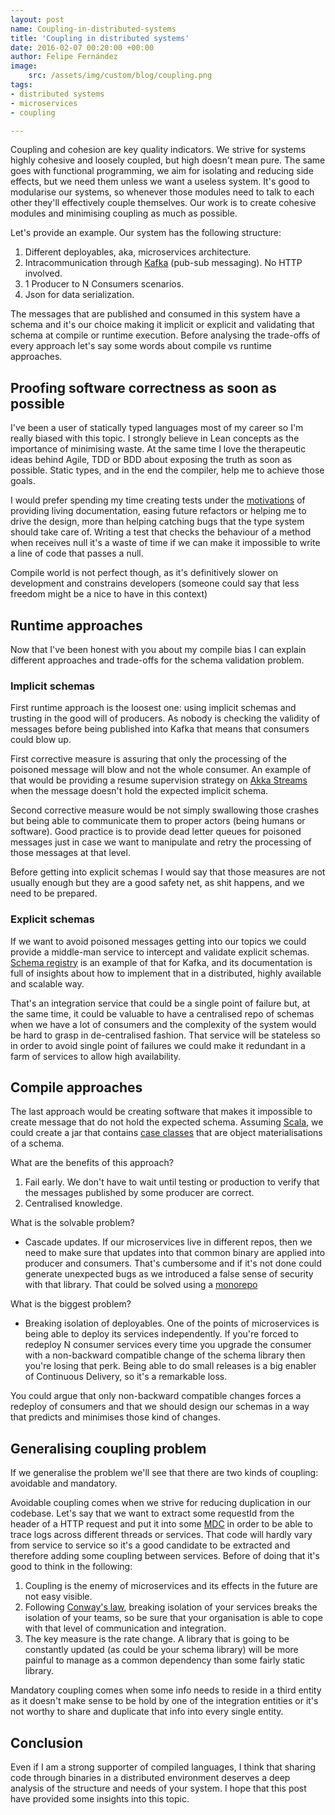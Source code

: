 ```yaml
---
layout: post
name: Coupling-in-distributed-systems
title: 'Coupling in distributed systems'
date: 2016-02-07 00:20:00 +00:00
author: Felipe Fernández
image:
    src: /assets/img/custom/blog/coupling.png
tags:
- distributed systems
- microservices
- coupling

---
```


Coupling and cohesion are key quality indicators. We strive for systems highly cohesive and loosely coupled, but high doesn't mean pure. The same goes with functional programming, we aim for isolating and reducing side effects, but we need them unless we want a useless system. It's good to modularise our systems, so whenever those modules need to talk to each other they'll effectively couple themselves. Our work is to create cohesive modules and minimising coupling as much as possible.

Let's provide an example. Our system has the following structure:

1. Different deployables, aka, microservices architecture.
2. Intracommunication through [Kafka](http://kafka.apache.org/) (pub-sub messaging). No HTTP involved. 
3. 1 Producer to N Consumers scenarios.
4. Json for data serialization.

The messages that are published and consumed in this system have a schema and it's our choice making it implicit or explicit and validating that schema at compile or runtime execution. Before analysing the trade-offs of every approach let's say some words about compile vs runtime approaches.

## Proofing software correctness as soon as possible

I've been a user of statically typed languages most of my career so I'm really biased with this topic. I strongly believe in Lean concepts as the importance of minimising waste. At the same time I love the therapeutic ideas behind Agile, TDD or BDD about exposing the truth as soon as possible. Static types, and in the end the compiler, help me to achieve those goals.

I would prefer spending my time creating tests under the [motivations](https://twitter.com/sarahmei/status/685907333889810432) of providing living documentation, easing future refactors or helping me to drive the design, more than helping catching bugs that the type system should take care of. Writing a test that checks the behaviour of a method when receives null it's a waste of time if we can make it impossible to write a line of code that passes a null.

Compile world is not perfect though, as it's definitively slower on development and constrains developers (someone could say that less freedom might be a nice to have in this context)

## Runtime approaches

Now that I've been honest with you about my compile bias I can explain different approaches and trade-offs for the schema validation problem.

### Implicit schemas

First runtime approach is the loosest one: using implicit schemas and trusting in the good will of producers. As nobody is checking the validity of messages before being published into Kafka that means that consumers could blow up.

First corrective measure is assuring that only the processing of the poisoned message will blow and not the whole consumer. An example of that would be providing a resume supervision strategy on [Akka Streams](http://doc.akka.io/docs/akka-stream-and-http-experimental/2.0.2/scala.html) when the message doesn't hold the expected implicit schema.

Second corrective measure would be not simply swallowing those crashes but being able to communicate them to proper actors (being humans or software). Good practice is to provide dead letter queues for poisoned messages just in case we want to manipulate and retry the processing of those messages at that level.

Before getting into explicit schemas I would say that those measures are not usually enough but they are a good safety net, as shit happens, and we need to be prepared.

### Explicit schemas

If we want to avoid poisoned messages getting into our topics we could provide a middle-man service to intercept and validate explicit schemas. [Schema registry](http://docs.confluent.io/1.0/schema-registry/docs/index.html) is an example of that for Kafka, and its documentation is full of insights about how to implement that in a distributed, highly available and scalable way.

That's an integration service that could be a single point of failure but, at the same time, it could be valuable to have a centralised repo of schemas when we have a lot of consumers and the complexity of the system would be hard to grasp in de-centralised fashion. That service will be stateless so in order to avoid single point of failures we could make it redundant in a farm of services to allow high availability.

## Compile approaches

The last approach would be creating software that makes it impossible to create message that do not hold the expected schema. Assuming [Scala](http://www.scala-lang.org/), we could create a jar that contains [case classes](http://docs.scala-lang.org/tutorials/tour/case-classes.html) that are object materialisations of a schema.

What are the benefits of this approach?

1. Fail early. We don't have to wait until testing or production to verify that the messages published by some producer are correct.
2. Centralised knowledge.

What is the solvable problem?

- Cascade updates. If our microservices live in different repos, then we need to make sure that updates into that common binary are applied into producer and consumers. That's cumbersome and if it's not done could generate unexpected bugs as we introduced a false sense of security with that library. That could be solved using a [monorepo](http://danluu.com/monorepo/) 

What is the biggest problem?

- Breaking isolation of deployables. One of the points of microservices is being able to deploy its services independently. If you're forced to redeploy N consumer services every time you upgrade the consumer with a non-backward compatible change of the schema library then you're losing that perk. Being able to do small releases is a big enabler of Continuous Delivery, so it's a remarkable loss.

You could argue that only non-backward compatible changes forces a redeploy of consumers and that we should design our schemas in a way that predicts and minimises those kind of changes. 

## Generalising coupling problem

If we generalise the problem we'll see that there are two kinds of coupling: avoidable and mandatory.

Avoidable coupling comes when we strive for reducing duplication in our codebase. Let's say that we want to extract some requestId from the header of a HTTP request and put it into some [MDC](http://logback.qos.ch/manual/mdc.html) in order to be able to trace logs across different threads or services. That code will hardly vary from service to service so it's a good candidate to be extracted and therefore adding some coupling between services. Before of doing that it's good to think in the following:

1. Coupling is the enemy of microservices and its effects in the future are not easy visible. 
2. Following [Conway's law](https://www.wikiwand.com/en/Conway's_law), breaking isolation of your services breaks the isolation of your teams, so be sure that your organisation is able to cope with that level of communication and integration.
3. The key measure is the rate change. A library that is going to be constantly updated (as could be your schema library) will be more painful to manage as a common dependency than some fairly static library.

Mandatory coupling comes when some info needs to reside in a third entity as it doesn't make sense to be hold by one of the integration entities or it's not worthy to share and duplicate that info into every single entity.

## Conclusion

Even if I am a strong supporter of compiled languages, I think that sharing code through binaries in a distributed environment deserves a deep analysis of the structure and needs of your system. I hope that this post have provided some insights into this topic.

